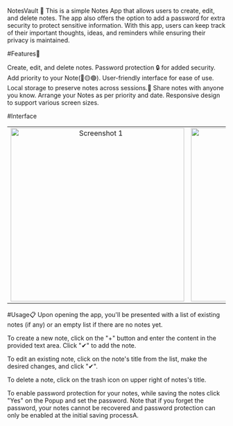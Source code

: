 NotesVault 📝
This is a simple Notes App that allows users to create, edit, and delete notes. The app also offers the option to add a password for extra security to protect sensitive information. With this app, users can keep track of their important thoughts, ideas, and reminders while ensuring their privacy is maintained.

#Features🚀

Create, edit, and delete notes.
Password protection 🔒 for added security.
Add priority to your Note(🔴🟡🟢).
User-friendly interface for ease of use.
Local storage to preserve notes across sessions.💾
Share notes with anyone you know.
Arrange your Notes as per priority and date.
Responsive design to support various screen sizes.


#Interface
<table>
  <tr>
    <td align="center">
      <img src="![image](https://github.com/Jayamshriv/NotesVault/assets/101198837/6bd7ffde-190d-445b-b03e-134bb236d739)" alt="Screenshot 1" width="400"/>
    </td>
    <td align="center">
      <img src="![image](https://github.com/Jayamshriv/NotesVault/assets/101198837/f924719d-467c-4c61-a7c0-61e03fe4eb30)" alt="Screenshot 2" width="400"/>
    </td>
    <td align="center">
      <img src="![image](https://github.com/Jayamshriv/NotesVault/assets/101198837/6fca3397-837f-49e1-9d1c-8f5369a27459)" alt="Screenshot 3" width="400"/>
    </td>
     <td align="center">
      <img src="![image](https://github.com/Jayamshriv/NotesVault/assets/101198837/ddb63b26-a77f-45a5-b677-170fa5e0d813)" alt="Screenshot 3" width="400"/>
    </td>
     <td align="center">
      <img src="![image](https://github.com/Jayamshriv/NotesVault/assets/101198837/85e0c223-a5be-48f4-8701-a8879038e17b)" alt="Screenshot 3" width="400"/>
    </td>
     <td align="center">
      <img src="![image](https://github.com/Jayamshriv/NotesVault/assets/101198837/eb6ae826-5bba-4220-bfda-e3c6f21b35a4)" alt="Screenshot 3" width="400"/>
    </td>
    <td align="center">
      <img src="![image](https://github.com/Jayamshriv/NotesVault/assets/101198837/dfdcad93-c28e-4dfb-9418-d1e20fb007cb)" alt="Screenshot 3" width="400"/>
    </td>
  </tr>
</table>


#Usage📋
Upon opening the app, you'll be presented with a list of existing notes (if any) or an empty list if there are no notes yet.

To create a new note, click on the "+" button and enter the content in the provided text area. Click "✔" to add the note.

To edit an existing note, click on the note's title from the list, make the desired changes, and click "✔".

To delete a note, click on the trash icon on upper right of notes's title.

To enable password protection for your notes, while saving the notes click "Yes" on the Popup and set the password. Note that if you forget the password, your notes cannot be recovered and password protection can only be enabled at the initial saving processA.

